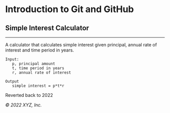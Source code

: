 # Introduction to Git and GitHub

## Simple Interest Calculator

---

A calculator that calculates simple interest given principal, annual rate of interest and time period in years.

```
Input:
   p, principal amount
   t, time period in years
   r, annual rate of interest
   
Output
   simple interest = p*t*r
```
Reverted back to 2022

_© 2022 XYZ, Inc._

